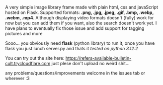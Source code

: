 A very simple image library frame made with plain html, css and javaScript hosted on Flask.
Supported formats: **.png, .jpg, .jpeg, .gif, .bmp, .webp, .webm, .mp4**.
Although displaying video formats doesn't (fully) work for now but you can add them if you want,
also the search doesn't work yet.
I have plans to eventually fix those issue and add support for tagging pictures and more

Sooo... you obviously need **flask** (python library) to run it,
once you have flask you just lunch server.py and thats it
*tested on python 3.12.2*

You can try out the site here: https://refers-available-bulletin-cult.trycloudflare.com
just plese don't upload no weird shit...

any problems/questions/improvements welcome in the issues tab or wherever :3
